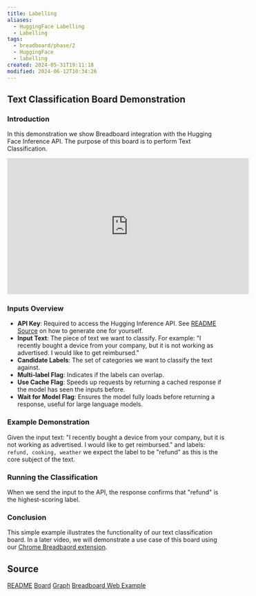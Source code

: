 ```yaml
---
title: Labelling
aliases:
  - HuggingFace Labelling
  - Labelling
tags:
  - breadboard/phase/2
  - HuggingFace
  - labelling
created: 2024-05-31T19:11:18
modified: 2024-06-12T10:34:26
---
```



## Text Classification Board Demonstration

### Introduction
In this demonstration we show Breadboard integration with the Hugging Face Inference API. The purpose of this board is to perform Text Classification.

<iframe width="560" height="315" src="https://www.youtube.com/embed/nIZmNxncF8Y?si=7fkfA48Mf96enxTz" title="YouTube video player" frameborder="0" allow="accelerometer; autoplay; clipboard-write; encrypted-media; gyroscope; picture-in-picture; web-share" referrerpolicy="strict-origin-when-cross-origin" allowfullscreen></iframe>

### Inputs Overview
- **API Key**: Required to access the Hugging Inference API. See [README Source](#source) on how to generate one for yourself.
- **Input Text**: The piece of text we want to classify. For example: "I recently bought a device from your company, but it is not working as advertised. I would like to get reimbursed."
- **Candidate Labels**: The set of categories we want to classify the text against.
- **Multi-label Flag**: Indicates if the labels can overlap.
- **Use Cache Flag**: Speeds up requests by returning a cached response if the model has seen the inputs before.
- **Wait for Model Flag**: Ensures the model fully loads before returning a response, useful for large language models.

### Example Demonstration
Given the input text: "I recently bought a device from your company, but it is not working as advertised. I would like to get reimbursed." and labels: `refund, cooking, weather`  we expect the label to be "refund" as this is the core subject of the text.

### Running the Classification
When we send the input to the API, the response confirms that "refund" is the highest-scoring label.

### Conclusion
This simple example illustrates the functionality of our text classification board. In a later video, we will demonstrate a use case of this board using our [Chrome Breadbaord extension](../Chrome%20Extension.md).

## Source

[README](https://github.com/ExaDev/breadboard-examples/blob/main/src/examples/labelling/README.md)
[Board](https://github.com/ExaDev/breadboard-examples/blob/main/src/examples/labelling/index.ts)
[Graph](https://github.com/ExaDev/breadboard-examples/blob/main/src/examples/labelling/board.json)
[Breadboard Web Example](https://breadboard-ai.web.app/?mode=build&board=https%3A%2F%2Fraw.githubusercontent.com%2FExaDev%2Fbreadboard-examples%2FHugging-Face-Clean-History%2Fsrc%2Fexamples%2Flabelling%2Fboard.json)
